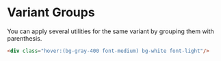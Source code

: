 # Variant Groups

You can apply several utilities for the same variant by grouping them with parenthesis.

```html
<div class="hover:(bg-gray-400 font-medium) bg-white font-light"/>
```

<InlinePlayground 
  :input="'bg-blue-200 font-light p-2\nhover:(bg-gray-400 font-medium)'"
  :showCSS="true"
  :showMode="true"
/>

